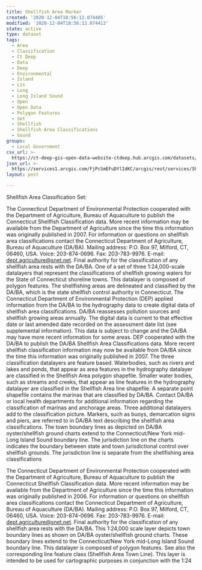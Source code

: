 ```yaml
---
title: Shellfish Area Marker
created: '2020-12-04T18:56:12.074405'
modified: '2020-12-04T18:56:12.074412'
state: active
type: dataset
tags:
  - Area
  - Classification
  - Ct Deep
  - Data
  - Deep
  - Environmental
  - Island
  - Lis
  - Long
  - Long Island Sound
  - Open
  - Open Data
  - Polygon Features
  - Set
  - Shellfish
  - Shellfish Area Classifications
  - Sound
groups:
  - Local Government
csv_url: >-
  https://ct-deep-gis-open-data-website-ctdeep.hub.arcgis.com/datasets/db9545bcb6684999bcbe7dd4e72939bd_1.csv?outSR=%7B%22latestWkid%22%3A2234%2C%22wkid%22%3A102656%7D
json_url: >-
  https://services1.arcgis.com/FjPcSmEFuDYlIdKC/arcgis/rest/services/Shellfish_Area_Classification_Set/FeatureServer/1
layout: post

---
```

Shellfish Area Classification Set:


The Connecticut Department of Environmental Protection cooperated with the Department of Agriculture, Bureau of Aquaculture to publish the Connecticut Shellfish Classification data. More recent information may be available from the Department of Agriculture since the time this information was originally published in 2007. For information or questions on shellfish area classifications contact the Connecticut Department of Agriculture, Bureau of Aquaculture (DA/BA). Mailing address: P.O. Box 97, Milford, CT, 06460, USA. Voice: 203-874-0696. Fax: 203-783-9976. E-mail: dept.agriculture@snet.net. 
Final authority for the classification of any shellfish area rests with the DA/BA.
One of a set of three 1:24,000-scale datalayers that represent the classifications of shellfish growing waters for the State of Connecticut shoreline towns. This datalayer is composed of polygon features. The shellfishing areas are delineated and classified by the DA/BA, which is the state shellfish control authority in Connecticut. The Connecticut Department of Environmental Protection (DEP) applied information from the DA/BA to the hydrography data to create digital data of shellfish area classifications. DA/BA reassesses pollution sources and shellfish growing areas annually. The digital data is current to that effective date or last amended date recorded on the assessment date list (see supplemental information). This data is subject to change and the DA/BA may have more recent information for some areas.
DEP cooperated with the DA/BA to publish the DA/BA Shellfish Area Classifications data. More recent shellfish classification information may now be available from DA/BA since the time this information was originally published in 2007.
The three classification datalayers are feature based. Waterbodies, such as rivers and lakes and ponds, that appear as area features in the hydrography datalayer are classified in the Shellfish Area polygon shapefile. Smaller water bodies, such as streams and creeks, that appear as line features in the hydrography datalayer are classified in the Shellfish Area line shapefile. A separate point shapefile contains the marinas that are classified by DA/BA. Contact DA/BA or local health departments for additional information regarding the classification of marinas and anchorage areas.
Three additional datalayers add to the classification picture. Markers, such as buoys, demarcation signs and piers, are referred to in DA/BA text describing the shellfish area classifications. The town boundary lines as depicted on DA/BA oyster/shellfish ground charts extend to the Connecticut/New York mid-Long Island Sound boundary line. The jurisdiction line on the charts indicates the boundary between state and town jurisdictional control over shellfish grounds. The jurisdiction line is separate from the shellfishing area classifications

The Connecticut Department of Environmental Protection cooperated with the Department of Agriculture, Bureau of Aquaculture to publish the Connecticut Shellfish Classification data. More recent information may be available from the Department of Agriculture since the time this information was originally published in 2006. For information or questions on shellfish area classifications contact the Connecticut Department of Agriculture, Bureau of Aquaculture (DA/BA). Mailing address: P.O. Box 97, Milford, CT, 06460, USA. Voice: 203-874-0696. Fax: 203-783-9976. E-mail: dept.agriculture@snet.net. Final authority for the classification of any shellfish area rests with the DA/BA.
This 1:24,000 scale layer depicts town boundary lines as shown on DA/BA oyster/shellfish ground charts. These boundary lines extend to the Connecticut/New York mid-Long Island Sound boundary line. This datalayer is composed of polygon features. See also the corresponding line feature class (Shellfish Area Town Line).
This layer is intended to be used for cartographic purposes in conjunction with the 1:24

